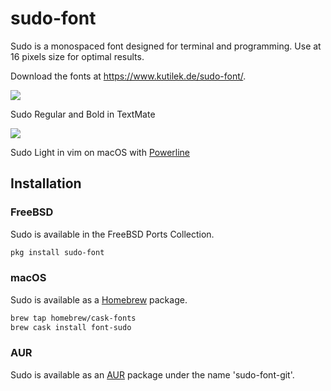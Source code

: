 # sudo-font

Sudo is a monospaced font designed for terminal and programming. Use at 16 pixels size for optimal results.

Download the fonts at https://www.kutilek.de/sudo-font/.

<img src="https://raw.github.com/jenskutilek/sudo-font/master/images/sudo-textmate-py.png">

Sudo Regular and Bold in TextMate

<img src="https://raw.github.com/jenskutilek/sudo-font/master/images/sudo-light-powerline.png">

Sudo Light in vim on macOS with [Powerline](https://github.com/powerline/powerline)

## Installation

### FreeBSD

Sudo is available in the FreeBSD Ports Collection.

```sh
pkg install sudo-font
```

### macOS

Sudo is available as a [Homebrew](https://brew.sh/) package.

```sh
brew tap homebrew/cask-fonts
brew cask install font-sudo
```

### AUR

Sudo is available as an [AUR](https://wiki.archlinux.org/index.php/Arch_User_Repository) package under the name 'sudo-font-git'.
